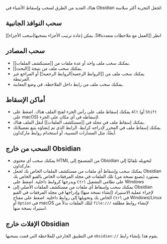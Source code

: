 هناك العديد من الطرق لسحب وإسقاط الأشياء في Obsidian لجعل التجربة أكثر سلاسة:

## سحب النوافذ الجانبية

انظر [[العمل مع ملاحظات متعددة#5. يمكن إعادة ترتيب الأجزاء بسحبها|سحب الأجزاء]]

## سحب المصادر

- يمكنك سحب ملف واحد أو عدة ملفات من [[مستكشف الملفات]].
- يمكنك سحب ملف من نتيجة [[البحث]].
- يمكنك سحب ملف من [[الروابط الرجعية|الروابط الرجعية]] أو المراجع غير المرتبطة.
- يمكنك سحب ملف من رابط داخل الملاحظة، في وضع المعاينة.

## أماكن الإسقاط

- يمكنك إسقاط ملف على رأس الجزء لفتح الملف هناك. اضغط على `Alt` (أو `Shift` على macOS) لإسقاطه في أي مكان على الجزء.
- يمكنك إسقاط ملف في مجلد في [[مستكشف الملفات]] لنقل الملف هناك.
- يمكنك إسقاط ملف في المحرر لإدراجه كرابط. الرابط الذي تم إنشاؤه يتبع تفضيلاتك أيضًا، مثل المسارات النسبية، أو استخدام روابط ماركداون.

## السحب من خارج Obsidian

- يمكنك سحب أي محتوى HTML من المتصفح إلى Obsidian لتحويله تلقائيًا إلى ماركداون.
- يمكنك سحب وإسقاط أي ملفات من مستكشف الملفات الخاص بك لجعل Obsidian يستورد (يصنع نسخة من) تلك الملفات في مجلد المرفقات الخاص بالقبو الخاص بك ويدرجها كروابط داخلية. اضغط على `Ctrl` على نظامي التشغيل Windows
- يمكنك سحب وإسقاط أي ملفات من مستكشف الملفات الأصلي إلى Obsidian لإجراء عملية الاستيراد (إنشاء نسخة منها) وإدراجها في مجلد المرفقات في القبو الخاص بك وتحويلها إلى روابط داخلية. اضغط على مفتاح `Ctrl` في Windows/Linux أو `Option` في macOS لإنشاء روابط مطلقة <code dir="ltr">file:///</code> لتلك الملفات بدلاً من استيراد نسخة منها.

## الإفلات خارج Obsidian

يقوم هذا بإنشاء رابط <code dir="ltr">obsidian://</code> في التطبيق الخارجي للملاحظة التي قمت بسحبها.
